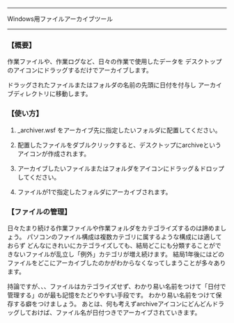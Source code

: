 -- ------------------------------------------------
Windows用ファイルアーカイブツール
-- ------------------------------------------------

### 【概要】

作業ファイルや、作業ログなど、日々の作業で使用したデータを
デスクトップのアイコンにドラッグするだけでアーカイブします。

ドラッグされたファイルまたはフォルダの名前の先頭に日付を付与し
アーカイブディレクトリに移動します。


### 【使い方】

1. _archiver.wsf をアーカイブ先に指定したいフォルダに配置してください。

2. 配置したファイルをダブルクリックすると、デスクトップにarchiveというアイコンが作成されます。

3. アーカイブしたいファイルまたはフォルダをアイコンにドラッグ＆ドロップしてください。

4. ファイルが1で指定したフォルダにアーカイブされます。


### 【ファイルの管理】

日々たまり続ける作業ファイルや作業フォルダをカテゴライズするのは諦めましょう。
パソコンのファイル構成は複数カテゴリに属するような構成には適しておらず
どんなにきれいにカテゴライズしても、結局どこにも分類することができないファイルが乱立し「例外」カテゴリが増え続けます。
結局1年後にはどのファイルをどこにアーカイブしたのかがわからなくなってしまうことが多々あります。

持論ですが、、、ファイルはカテゴライズせず、わかり易い名前をつけて「日付で管理する」のが最も記憶をたどりやすい手段です。
わかり易い名前をつけて保存する癖をつけましょう。
あとは、何も考えずarchiveアイコンにどんどんドラッグしておけば、ファイル名が日付つきでアーカイブされていきます。

